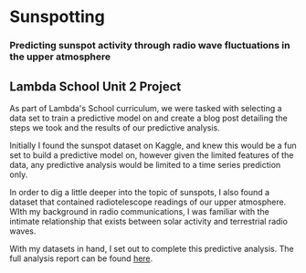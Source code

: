 # Sunspotting
### Predicting sunspot activity through radio wave fluctuations in the upper atmosphere

## Lambda School Unit 2 Project
As part of Lambda's School curriculum, we were tasked with selecting a data set to train a predictive model on and create a blog post detailing the steps we took and the results of our predictive analysis.  

Initially I found the sunspot dataset on Kaggle, and knew this would be a fun set to build a predictive model on, however given the limited features of the data, any predictive analysis would be limited to a time series prediction only. 

In order to dig a little deeper into the topic of sunspots, I also found a dataset that contained radiotelescope readings of our upper atmosphere.  WIth my background in radio communications, I was familiar with the intimate relationship that exists between solar activity and terrestrial radio waves.  

With my datasets in hand, I set out to complete this predictive analysis.  The full analysis report can be found [here](https://medium.com/swlh/sunspotting-a2a435526235).

